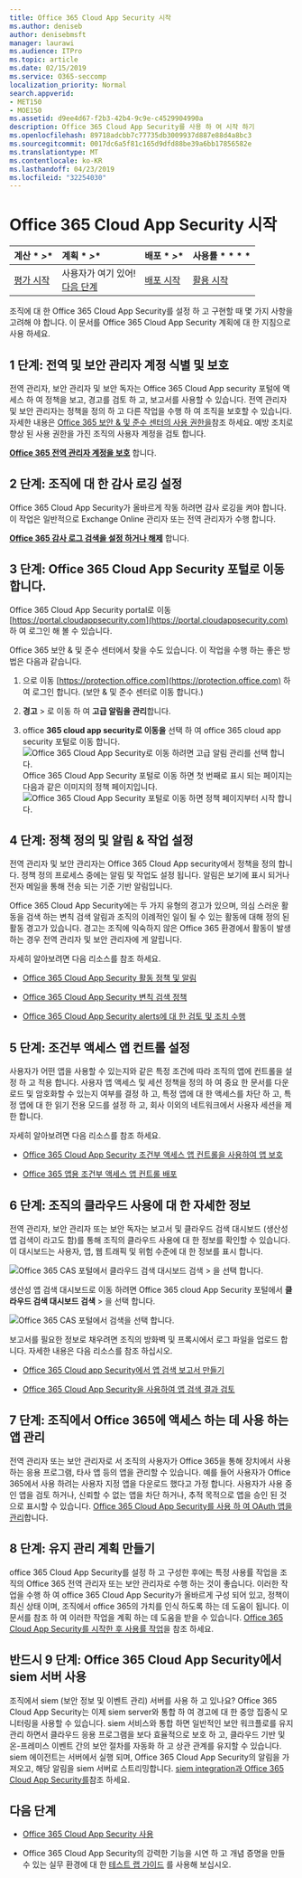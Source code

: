 ```yaml
---
title: Office 365 Cloud App Security 시작
ms.author: deniseb
author: denisebmsft
manager: laurawi
ms.audience: ITPro
ms.topic: article
ms.date: 02/15/2019
ms.service: O365-seccomp
localization_priority: Normal
search.appverid:
- MET150
- MOE150
ms.assetid: d9ee4d67-f2b3-42b4-9c9e-c4529904990a
description: Office 365 Cloud App Security를 사용 하 여 시작 하기
ms.openlocfilehash: 89718adcbb7c77735db3009937d887e88d4a8bc3
ms.sourcegitcommit: 0017dc6a5f81c165d9dfd88be39a6bb17856582e
ms.translationtype: MT
ms.contentlocale: ko-KR
ms.lasthandoff: 04/23/2019
ms.locfileid: "32254030"
---
```

# <a name="get-ready-for-office-365-cloud-app-security"></a>Office 365 Cloud App Security 시작
  
|계산 * *\>**|계획 * *\>**|배포 * *\>**|사용률 * * * *|
|:-----|:-----|:-----|:-----|
|[평가 시작](office-365-cas-overview.md) <br/> |사용자가 여기 있어!  <br/> [다음 단계](turn-on-office-365-cas.md) <br/> |[배포 시작](turn-on-office-365-cas.md) <br/> |[활용 시작](utilization-activities-for-ocas.md) <br/> |
   
조직에 대 한 Office 365 Cloud App Security를 설정 하 고 구현할 때 몇 가지 사항을 고려해 야 합니다. 이 문서를 Office 365 Cloud App Security 계획에 대 한 지침으로 사용 하세요.
    
## <a name="step-1-identify-and-protect-your-global-and-security-administrator-accounts"></a>1 단계: 전역 및 보안 관리자 계정 식별 및 보호

전역 관리자, 보안 관리자 및 보안 독자는 Office 365 Cloud App security 포털에 액세스 하 여 정책을 보고, 경고를 검토 하 고, 보고서를 사용할 수 있습니다. 전역 관리자 및 보안 관리자는 정책을 정의 하 고 다른 작업을 수행 하 여 조직을 보호할 수 있습니다. 자세한 내용은 [Office 365 보안 &amp; 및 준수 센터의 사용 권한을](permissions-in-the-security-and-compliance-center.md)참조 하세요. 예방 조치로 향상 된 사용 권한을 가진 조직의 사용자 계정을 검토 합니다. 
  
 **[Office 365 전역 관리자 계정을 보호](https://docs.microsoft.com/office365/enterprise/protect-your-global-administrator-accounts)** 합니다. 
  
## <a name="step-2-turn-on-audit-logging-for-your-organization"></a>2 단계: 조직에 대 한 감사 로깅 설정

Office 365 Cloud App Security가 올바르게 작동 하려면 감사 로깅을 켜야 합니다. 이 작업은 일반적으로 Exchange Online 관리자 또는 전역 관리자가 수행 합니다.
  
 **[Office 365 감사 로그 검색을 설정 하거나 해제](turn-audit-log-search-on-or-off.md)** 합니다. 
  
## <a name="step-3-go-to-the-office-365-cloud-app-security-portal"></a>3 단계: Office 365 Cloud App Security 포털로 이동 합니다.

Office 365 Cloud App Security portal로 이동 [https://portal.cloudappsecurity.com](https://portal.cloudappsecurity.com) 하 여 로그인 해 볼 수 있습니다. 

Office 365 보안 &amp; 및 준수 센터에서 찾을 수도 있습니다. 이 작업을 수행 하는 좋은 방법은 다음과 같습니다.

1. 으로 이동 [https://protection.office.com](https://protection.office.com) 하 여 로그인 합니다. (보안 &amp; 및 준수 센터로 이동 합니다.)
    
2. **경고** \> 로 이동 하 여 **고급 알림을 관리**합니다.
    
3. office **365 cloud app security로 이동을** 선택 하 여 office 365 cloud app security 포털로 이동 합니다.<br> ![Office 365 Cloud App Security로 이동 하려면 고급 알림 관리를 선택 합니다.](media/958632d4-03e3-4ade-8e22-d5509db6fca7.png)<br>Office 365 Cloud App Security 포털로 이동 하면 첫 번째로 표시 되는 페이지는 다음과 같은 이미지의 정책 페이지입니다.<br>![Office 365 Cloud App Security 포털로 이동 하면 정책 페이지부터 시작 합니다.](media/5cb8833c-4e08-438c-bab3-91b5106f6f3f.png)<br>
  
## <a name="step-4-define-policies-and-set-up-alerts-amp-actions"></a>4 단계: 정책 정의 및 알림 &amp; 작업 설정

전역 관리자 및 보안 관리자는 Office 365 Cloud App security에서 정책을 정의 합니다. 정책 정의 프로세스 중에는 알림 및 작업도 설정 됩니다. 알림은 보기에 표시 되거나 전자 메일을 통해 전송 되는 기준 기반 알림입니다. 
  
Office 365 Cloud App Security에는 두 가지 유형의 경고가 있으며, 의심 스러운 활동을 검색 하는 변칙 검색 알림과 조직의 이례적인 일이 될 수 있는 활동에 대해 정의 된 활동 경고가 있습니다. 경고는 조직에 익숙하지 않은 Office 365 환경에서 활동이 발생 하는 경우 전역 관리자 및 보안 관리자에 게 알립니다.
  
자세히 알아보려면 다음 리소스를 참조 하세요.
  
- [Office 365 Cloud App Security 활동 정책 및 알림](activity-policies-and-alerts.md)
    
- [Office 365 Cloud App Security 변칙 검색 정책](anomaly-detection-policies-in-ocas.md)
    
- [Office 365 Cloud App Security alerts에 대 한 검토 및 조치 수행](review-office-365-cas-alerts.md)
    

## <a name="step-5-set-up-conditional-access-app-control"></a>5 단계: 조건부 액세스 앱 컨트롤 설정

사용자가 어떤 앱을 사용할 수 있는지와 같은 특정 조건에 따라 조직의 앱에 컨트롤을 설정 하 고 적용 합니다. 사용자 앱 액세스 및 세션 정책을 정의 하 여 중요 한 문서를 다운로드 및 암호화할 수 있는지 여부를 결정 하 고, 특정 앱에 대 한 액세스를 차단 하 고, 특정 앱에 대 한 읽기 전용 모드를 설정 하 고, 회사 이외의 네트워크에서 사용자 세션을 제한 합니다.

자세히 알아보려면 다음 리소스를 참조 하세요.

- [Office 365 Cloud App Security 조건부 액세스 앱 컨트롤을 사용하여 앱 보호](ocas-conditional-access-app-control.md)

- [Office 365 앱용 조건부 액세스 앱 컨트롤 배포](ocas-deploy-conditional-access-app-control.md)

## <a name="step-6-learn-about-your-organizations-cloud-usage"></a>6 단계: 조직의 클라우드 사용에 대 한 자세한 정보

전역 관리자, 보안 관리자 또는 보안 독자는 보고서 및 클라우드 검색 대시보드 (생산성 앱 검색이 라고도 함)를 통해 조직의 클라우드 사용에 대 한 정보를 확인할 수 있습니다. 이 대시보드는 사용자, 앱, 웹 트래픽 및 위험 수준에 대 한 정보를 표시 합니다.
  
![Office 365 CAS 포털에서 클라우드 검색 대시보드 검색 \> 을 선택 합니다.](media/61269290-fd82-4d4b-8045-aea1ebc82287.png)
  
생산성 앱 검색 대시보드로 이동 하려면 Office 365 cloud App Security 포털에서 **클라우드 검색 대시보드** **검색** \> 을 선택 합니다.
  
![Office 365 CAS 포털에서 검색을 선택 합니다.](media/73b5299f-94b5-49dd-a00f-154d188eb2c5.png)
  
보고서를 필요한 정보로 채우려면 조직의 방화벽 및 프록시에서 로그 파일을 업로드 합니다. 자세한 내용은 다음 리소스를 참조 하십시오.
  
- [Office 365 Cloud app Security에서 앱 검색 보고서 만들기](create-app-discovery-reports-in-ocas.md)
    
- [Office 365 Cloud App Security을 사용하여 앱 검색 결과 검토](review-app-discovery-findings-in-ocas.md)
    
## <a name="step-7-manage-apps-that-your-organization-is-using-to-access-office-365"></a>7 단계: 조직에서 Office 365에 액세스 하는 데 사용 하는 앱 관리

전역 관리자 또는 보안 관리자로 서 조직의 사용자가 Office 365을 통해 장치에서 사용 하는 응용 프로그램, 타사 앱 등의 앱을 관리할 수 있습니다. 예를 들어 사용자가 Office 365에서 사용 하려는 사용자 지정 앱을 다운로드 했다고 가정 합니다. 사용자가 사용 중인 앱을 검토 하거나, 신뢰할 수 없는 앱을 차단 하거나, 추적 목적으로 앱을 승인 된 것으로 표시할 수 있습니다. [Office 365 Cloud App Security를 사용 하 여 OAuth 앱을 관리](manage-app-permissions-in-ocas.md)합니다.
  
## <a name="step-8-create-a-maintenance-plan"></a>8 단계: 유지 관리 계획 만들기

office 365 Cloud App Security를 설정 하 고 구성한 후에는 특정 사용률 작업을 조직의 Office 365 전역 관리자 또는 보안 관리자로 수행 하는 것이 좋습니다.
이러한 작업을 수행 하 여 office 365 Cloud App Security가 올바르게 구성 되어 있고, 정책이 최신 상태 이며, 조직에서 office 365의 가치를 인식 하도록 하는 데 도움이 됩니다. 이 문서를 참조 하 여 이러한 작업을 계획 하는 데 도움을 받을 수 있습니다. [Office 365 Cloud App Security를 시작한 후 사용률 작업](utilization-activities-for-ocas.md)을 참조 하세요.

## <a name="optional-step-9-use-your-siem-server-with-office-365-cloud-app-security"></a>반드시 9 단계: Office 365 Cloud App Security에서 siem 서버 사용

조직에서 siem (보안 정보 및 이벤트 관리) 서버를 사용 하 고 있나요? Office 365 Cloud App Security는 이제 siem server와 통합 하 여 경고에 대 한 중앙 집중식 모니터링을 사용할 수 있습니다. siem 서비스와 통합 하면 일반적인 보안 워크플로를 유지 관리 하면서 클라우드 응용 프로그램을 보다 효율적으로 보호 하 고, 클라우드 기반 및 온-프레미스 이벤트 간의 보안 절차를 자동화 하 고 상관 관계를 유지할 수 있습니다. siem 에이전트는 서버에서 실행 되며, Office 365 Cloud App Security의 알림을 가져오고, 해당 알림을 siem 서버로 스트리밍합니다. [siem integration과 Office 365 Cloud App Security를](integrate-your-siem-server-with-office-365-cas.md)참조 하세요.
  
## <a name="next-steps"></a>다음 단계

- [Office 365 Cloud App Security 사용](turn-on-office-365-cas.md)
    
- Office 365 Cloud App Security의 강력한 기능을 시연 하 고 개념 증명을 만들 수 있는 실무 환경에 대 한 [테스트 랩 가이드](https://docs.microsoft.com/office365/enterprise/cloud-app-security-for-your-office-365-dev-test-environment) 를 사용해 보십시오. 
    

